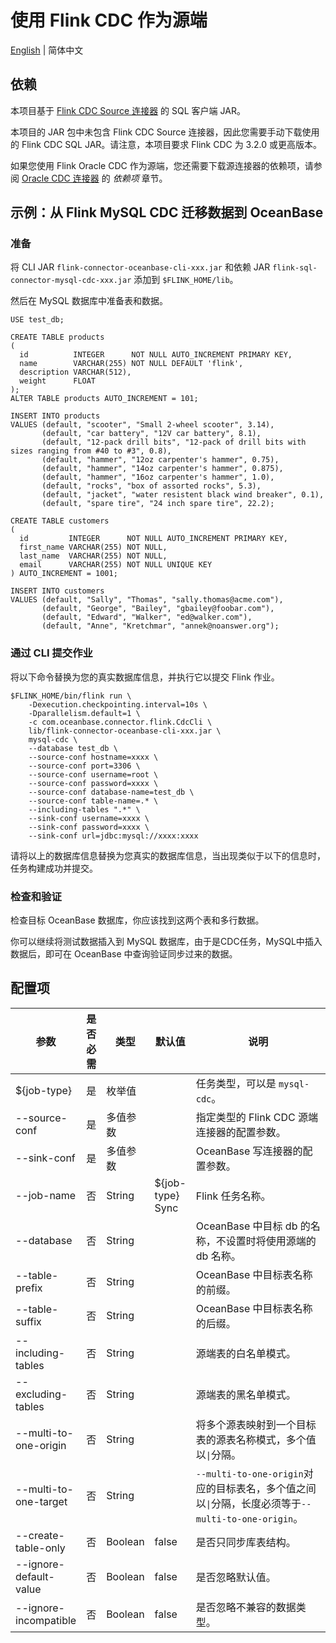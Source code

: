 # 使用 Flink CDC 作为源端

[English](flink-cdc-source.md) | 简体中文

## 依赖

本项目基于 [Flink CDC Source 连接器](https://nightlies.apache.org/flink/flink-cdc-docs-master/docs/connectors/flink-sources/overview/) 的 SQL 客户端 JAR。

本项目的 JAR 包中未包含 Flink CDC Source 连接器，因此您需要手动下载使用的 Flink CDC SQL JAR。请注意，本项目要求 Flink CDC 为 3.2.0 或更高版本。

如果您使用 Flink Oracle CDC 作为源端，您还需要下载源连接器的依赖项，请参阅 [Oracle CDC 连接器](https://nightlies.apache.org/flink/flink-cdc-docs-master/docs/connectors/flink-sources/oracle-cdc/#sql-client-jar) 的 *依赖项* 章节。

## 示例：从 Flink MySQL CDC 迁移数据到 OceanBase

### 准备

将 CLI JAR `flink-connector-oceanbase-cli-xxx.jar` 和依赖 JAR `flink-sql-connector-mysql-cdc-xxx.jar` 添加到 `$FLINK_HOME/lib`。

然后在 MySQL 数据库中准备表和数据。

```mysql
USE test_db;

CREATE TABLE products
(
  id          INTEGER      NOT NULL AUTO_INCREMENT PRIMARY KEY,
  name        VARCHAR(255) NOT NULL DEFAULT 'flink',
  description VARCHAR(512),
  weight      FLOAT
);
ALTER TABLE products AUTO_INCREMENT = 101;

INSERT INTO products
VALUES (default, "scooter", "Small 2-wheel scooter", 3.14),
       (default, "car battery", "12V car battery", 8.1),
       (default, "12-pack drill bits", "12-pack of drill bits with sizes ranging from #40 to #3", 0.8),
       (default, "hammer", "12oz carpenter's hammer", 0.75),
       (default, "hammer", "14oz carpenter's hammer", 0.875),
       (default, "hammer", "16oz carpenter's hammer", 1.0),
       (default, "rocks", "box of assorted rocks", 5.3),
       (default, "jacket", "water resistent black wind breaker", 0.1),
       (default, "spare tire", "24 inch spare tire", 22.2);

CREATE TABLE customers
(
  id         INTEGER      NOT NULL AUTO_INCREMENT PRIMARY KEY,
  first_name VARCHAR(255) NOT NULL,
  last_name  VARCHAR(255) NOT NULL,
  email      VARCHAR(255) NOT NULL UNIQUE KEY
) AUTO_INCREMENT = 1001;

INSERT INTO customers
VALUES (default, "Sally", "Thomas", "sally.thomas@acme.com"),
       (default, "George", "Bailey", "gbailey@foobar.com"),
       (default, "Edward", "Walker", "ed@walker.com"),
       (default, "Anne", "Kretchmar", "annek@noanswer.org");
```

### 通过 CLI 提交作业

将以下命令替换为您的真实数据库信息，并执行它以提交 Flink 作业。

```shell
$FLINK_HOME/bin/flink run \
    -Dexecution.checkpointing.interval=10s \
    -Dparallelism.default=1 \
    -c com.oceanbase.connector.flink.CdcCli \
    lib/flink-connector-oceanbase-cli-xxx.jar \
    mysql-cdc \
    --database test_db \
    --source-conf hostname=xxxx \
    --source-conf port=3306 \
    --source-conf username=root \
    --source-conf password=xxxx \
    --source-conf database-name=test_db \
    --source-conf table-name=.* \
    --including-tables ".*" \
    --sink-conf username=xxxx \
    --sink-conf password=xxxx \
    --sink-conf url=jdbc:mysql://xxxx:xxxx
```

请将以上的数据库信息替换为您真实的数据库信息，当出现类似于以下的信息时，任务构建成功并提交。

### 检查和验证

检查目标 OceanBase 数据库，你应该找到这两个表和多行数据。

你可以继续将测试数据插入到 MySQL 数据库，由于是CDC任务，MySQL中插入数据后，即可在 OceanBase 中查询验证同步过来的数据。

## 配置项

<div class="highlight">
    <table class="colwidths-auto docutils">
        <thead>
            <tr>
                <th class="text-left" style="width: 10%">参数</th>
                <th class="text-left" style="width: 5%">是否必需</th>
                <th class="text-left" style="width: 15%">类型</th>
                <th class="text-left" style="width: 10%">默认值</th>
                <th class="text-left" style="width: 50%">说明</th>
            </tr>
        </thead>
        <tbody>
            <tr>
                <td>${job-type}</td>
                <td>是</td>
                <td>枚举值</td>
                <td style="word-wrap: break-word;"></td>
                <td>任务类型，可以是 <code>mysql-cdc</code>。</td>
            </tr>
            <tr>
                <td>--source-conf</td>
                <td>是</td>
                <td>多值参数</td>
                <td style="word-wrap: break-word;"></td>
                <td>指定类型的 Flink CDC 源端连接器的配置参数。</td>
            </tr>
            <tr>
                <td>--sink-conf</td>
                <td>是</td>
                <td>多值参数</td>
                <td style="word-wrap: break-word;"></td>
                <td>OceanBase 写连接器的配置参数。</td>
            </tr>
            <tr>
                <td>--job-name</td>
                <td>否</td>
                <td>String</td>
                <td style="word-wrap: break-word;">${job-type} Sync</td>
                <td>Flink 任务名称。</td>
            </tr>
            <tr>
                <td>--database</td>
                <td>否</td>
                <td>String</td>
                <td style="word-wrap: break-word;"></td>
                <td>OceanBase 中目标 db 的名称，不设置时将使用源端的 db 名称。</td>
            </tr>
            <tr>
                <td>--table-prefix</td>
                <td>否</td>
                <td>String</td>
                <td style="word-wrap: break-word;"></td>
                <td>OceanBase 中目标表名称的前缀。</td>
            </tr>
            <tr>
                <td>--table-suffix</td>
                <td>否</td>
                <td>String</td>
                <td style="word-wrap: break-word;"></td>
                <td>OceanBase 中目标表名称的后缀。</td>
            </tr>
            <tr>
                <td>--including-tables</td>
                <td>否</td>
                <td>String</td>
                <td style="word-wrap: break-word;"></td>
                <td>源端表的白名单模式。</td>
            </tr>
            <tr>
                <td>--excluding-tables</td>
                <td>否</td>
                <td>String</td>
                <td style="word-wrap: break-word;"></td>
                <td>源端表的黑名单模式。</td>
            </tr>
            <tr>
                <td>--multi-to-one-origin</td>
                <td>否</td>
                <td>String</td>
                <td style="word-wrap: break-word;"></td>
                <td>将多个源表映射到一个目标表的源表名称模式，多个值以<code>|</code>分隔。</td>
            </tr>
            <tr>
                <td>--multi-to-one-target</td>
                <td>否</td>
                <td>String</td>
                <td style="word-wrap: break-word;"></td>
                <td><code>--multi-to-one-origin</code>对应的目标表名，多个值之间以<code>|</code>分隔，长度必须等于<code>--multi-to-one-origin</code>。</td>
            </tr>
            <tr>
                <td>--create-table-only</td>
                <td>否</td>
                <td>Boolean</td>
                <td style="word-wrap: break-word;">false</td>
                <td>是否只同步库表结构。</td>
            </tr>
            <tr>
                <td>--ignore-default-value</td>
                <td>否</td>
                <td>Boolean</td>
                <td style="word-wrap: break-word;">false</td>
                <td>是否忽略默认值。</td>
            </tr>
            <tr>
                <td>--ignore-incompatible</td>
                <td>否</td>
                <td>Boolean</td>
                <td style="word-wrap: break-word;">false</td>
                <td>是否忽略不兼容的数据类型。</td>
            </tr>
        </tbody>
    </table>
</div>

